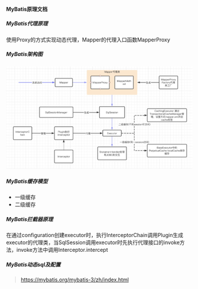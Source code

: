 #### MyBatis原理文档


##### MyBatis代理原理
使用Proxy的方式实现动态代理，Mapper的代理入口函数MapperProxy


##### MyBatis架构图
![avatar](./images/1605539926456.jpg)

##### MyBatis缓存模型
* 一级缓存
* 二级缓存

##### MyBatis拦截器原理
在通过configuration创建executor时，执行InterceptorChain调用Plugin生成executor的代理类，当SqlSession调用executor时先执行代理接口的invoke方法，invoke方法中调用Interceptor.intercept

##### MyBatis动态sql及配置
> https://mybatis.org/mybatis-3/zh/index.html